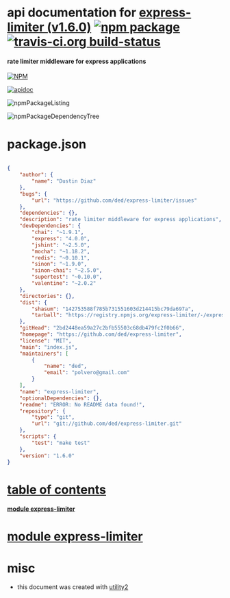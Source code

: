 # api documentation for  [express-limiter (v1.6.0)](https://github.com/ded/express-limiter)  [![npm package](https://img.shields.io/npm/v/npmdoc-express-limiter.svg?style=flat-square)](https://www.npmjs.org/package/npmdoc-express-limiter) [![travis-ci.org build-status](https://api.travis-ci.org/npmdoc/node-npmdoc-express-limiter.svg)](https://travis-ci.org/npmdoc/node-npmdoc-express-limiter)
#### rate limiter middleware for express applications

[![NPM](https://nodei.co/npm/express-limiter.png?downloads=true)](https://www.npmjs.com/package/express-limiter)

[![apidoc](https://npmdoc.github.io/node-npmdoc-express-limiter/build/screenCapture.buildNpmdoc.browser._2Fhome_2Ftravis_2Fbuild_2Fnpmdoc_2Fnode-npmdoc-express-limiter_2Ftmp_2Fbuild_2Fapidoc.html.png)](https://npmdoc.github.io/node-npmdoc-express-limiter/build/apidoc.html)

![npmPackageListing](https://npmdoc.github.io/node-npmdoc-express-limiter/build/screenCapture.npmPackageListing.svg)

![npmPackageDependencyTree](https://npmdoc.github.io/node-npmdoc-express-limiter/build/screenCapture.npmPackageDependencyTree.svg)



# package.json

```json

{
    "author": {
        "name": "Dustin Diaz"
    },
    "bugs": {
        "url": "https://github.com/ded/express-limiter/issues"
    },
    "dependencies": {},
    "description": "rate limiter middleware for express applications",
    "devDependencies": {
        "chai": "~1.9.1",
        "express": "4.0.0",
        "jshint": "~2.5.0",
        "mocha": "~1.18.2",
        "redis": "~0.10.1",
        "sinon": "~1.9.0",
        "sinon-chai": "~2.5.0",
        "supertest": "~0.10.0",
        "valentine": "~2.0.2"
    },
    "directories": {},
    "dist": {
        "shasum": "142753588f785b731551603d214415bc79da697a",
        "tarball": "https://registry.npmjs.org/express-limiter/-/express-limiter-1.6.0.tgz"
    },
    "gitHead": "2bd2448ea59a27c2bfb55503c68db479fc2f0b66",
    "homepage": "https://github.com/ded/express-limiter",
    "license": "MIT",
    "main": "index.js",
    "maintainers": [
        {
            "name": "ded",
            "email": "polvero@gmail.com"
        }
    ],
    "name": "express-limiter",
    "optionalDependencies": {},
    "readme": "ERROR: No README data found!",
    "repository": {
        "type": "git",
        "url": "git://github.com/ded/express-limiter.git"
    },
    "scripts": {
        "test": "make test"
    },
    "version": "1.6.0"
}
```



# <a name="apidoc.tableOfContents"></a>[table of contents](#apidoc.tableOfContents)

#### [module express-limiter](#apidoc.module.express-limiter)



# <a name="apidoc.module.express-limiter"></a>[module express-limiter](#apidoc.module.express-limiter)



# misc
- this document was created with [utility2](https://github.com/kaizhu256/node-utility2)
